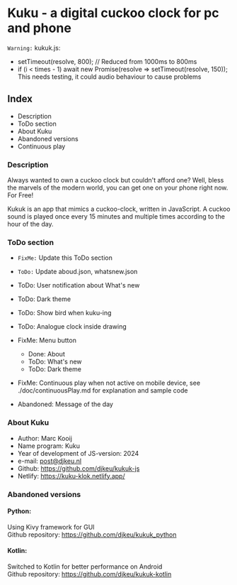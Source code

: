 # Kuku - a digital cuckoo clock for pc and phone


`Warning:` kukuk.js:
  - setTimeout(resolve, 800); // Reduced from 1000ms to 800ms
  - if (i < times - 1) await new Promise(resolve => setTimeout(resolve, 150));
  This needs testing, it could audio behaviour to cause problems


## Index

- Description
- ToDo section
- About Kuku
- Abandoned versions
- Continuous play


### Description

Always wanted to own a cuckoo clock but couldn't afford one?
Well, bless the marvels of the modern world, you can get one on your phone right now. For Free!

Kukuk is an app that mimics a cuckoo-clock, written in JavaScript.
A cuckoo sound is played once every 15 minutes and multiple times according to the hour of the day.


### ToDo section

- `FixMe:` Update this ToDo section
- `ToDo:` Update aboud.json, whatsnew.json 

- ToDo: User notification about What's new
- ToDo: Dark theme
- ToDo: Show bird when kuku-ing
- ToDo: Analogue clock inside drawing
- FixMe: Menu button
    - Done: About
    - ToDo: What's new 
    - ToDo: Dark theme 
- FixMe: Continuous play when not active on mobile device, see ./doc/continuousPlay.md for explanation and sample code
- Abandoned: Message of the day


### About Kuku

- Author: Marc Kooij
- Name program: Kuku
- Year of development of JS-version: 2024
- e-mail: post@djkeu.nl
- Github: https://github.com/djkeu/kukuk-js
- Netlify: https://kuku-klok.netlify.app/


### Abandoned versions

#### Python:
Using Kivy framework for GUI\
Github repository: https://github.com/djkeu/kukuk_python

#### Kotlin:
Switched to Kotlin for better performance on Android\
Github repository: https://github.com/djkeu/kukuk-kotlin


